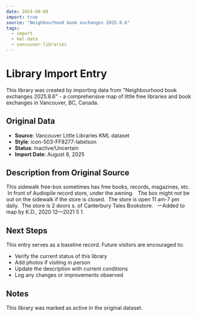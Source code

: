 ```yaml
---
date: 2024-08-08
import: true
source: "Neighbourhood book exchanges 2025.8.6"
tags:
  - import
  - kml-data
  - vancouver-libraries
---
```


# Library Import Entry

This library was created by importing data from "Neighbourhood book exchanges 2025.8.6" - a comprehensive map of little free libraries and book exchanges in Vancouver, BC, Canada.

## Original Data

- **Source**: Vancouver Little Libraries KML dataset
- **Style**: icon-503-FF8277-labelson
- **Status**: Inactive/Uncertain
- **Import Date**: August 8, 2025

## Description from Original Source

This sidewalk free-box sometimes has free books, records, magazines, etc.  In front of Audiopile record store, under the awning.  
The box might not be out on the sidewalk if the store is closed.  The store is open 11 am-7 pm daily.  The store is 2 doors s. of Canterbury Tales Bookstore.  
—Added to map by K.D., 2020 12—2021 5 1.



## Next Steps

This entry serves as a baseline record. Future visitors are encouraged to:
- Verify the current status of this library
- Add photos if visiting in person
- Update the description with current conditions
- Log any changes or improvements observed

## Notes

This library was marked as active in the original dataset.
